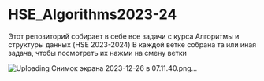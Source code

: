 # HSE_Algorithms2023-24
Этот репозиторий собирает в себе все задачи с курса Алгоритмы и структуры данных (HSE 2023-2024)
В каждой ветке собрана та или иная задача, чтобы посмотреть их нажми на смену ветки

![Uploading Снимок экрана 2023-12-26 в 07.11.40.png…]()

